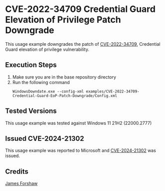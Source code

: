 # CVE-2022-34709 Credential Guard Elevation of Privilege Patch Downgrade

This usage example downgrades the patch of [CVE-2022-34709](https://msrc.microsoft.com/update-guide/vulnerability/CVE-2022-34709), Credential Guard elevation of privilege vulnerability.

## Execution Steps
1. Make sure you are in the base repository directory
2. Run the following command
    ```
    WindowsDowndate.exe --config-xml examples/CVE-2022-34709-Credential-Guard-EoP-Patch-Downgrade/Config.xml
    ```

## Tested Versions
This usage example was tested against Windows 11 21H2 (22000.2777)

## Issued CVE-2024-21302
This usage example was reported to Microsoft and [CVE-2024-21302](https://msrc.microsoft.com/update-guide/vulnerability/CVE-2024-21302) was issued.

## Credits
[James Forshaw](https://x.com/tiraniddo)